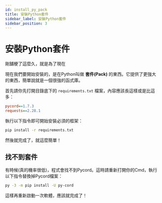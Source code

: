 ```yaml
---
id: install_py_pack
title: 安裝Python套件  
sidebar_label: 安裝Python套件
sidebar_position: 3
---
```


# 安裝Python套件

剛舖梗了這麼久，就是為了現在

現在我們要開始安裝的，是在Python叫做 **套件(Pack)** 的東西。它提供了更強大的東西，簡單說就是一個很強的函式庫。

首先請你先打開目錄底下的 `requirements.txt` 檔案，內容應該長這樣或是比這多：

```ini title="requirements.txt"
pycord==1.7.3
requests==2.28.1
```

執行以下指令即可開始安裝必須的框架：

```bash
pip install -r requirements.txt
```

然後就完成了，就這麼簡單！

## 找不到套件

有時候(真的機率很低)，程式會找不到Pycord。這時請重新打開你的Cmd，執行以下指令替換掉Pycord檔案：

```bash
py -3 -m pip install -U py-cord
```

這樣再重新啟動一次軟體，應該就完成了！